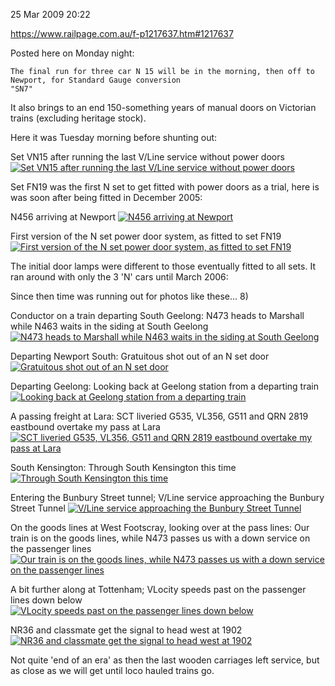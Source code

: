 25 Mar 2009 20:22 

https://www.railpage.com.au/f-p1217637.htm#1217637


Posted here on Monday night:

    The final run for three car N 15 will be in the morning, then off to Newport, for Standard Gauge conversion
    "SN7"


It also brings to an end 150-something years of manual doors on Victorian trains (excluding heritage stock).

Here it was Tuesday morning before shunting out:


Set VN15 after running the last V/Line service without power doors
<a href="http://railgallery.wongm.com/vline-southern-cross/D834_3475.jpg.html"><img src="http://railgallery.wongm.com/cache/vline-southern-cross/D834_3475_595.jpg?cached=1404844071" alt="Set VN15 after running the last V/Line service without power doors" /></a>




Set FN19 was the first N set to get fitted with power doors as a trial, here is was soon after being fitted in December 2005:

N456 arriving at Newport
<a href="http://railgallery.wongm.com/vline-melbourne/259_5908.jpg.html"><img src="http://railgallery.wongm.com/cache/vline-melbourne/259_5908_595.jpg?cached=1407229675" alt="N456 arriving at Newport" /></a>

First version of the N set power door system, as fitted to set FN19
<a href="http://railgallery.wongm.com/vline-bits/230_3054-lrg.jpg.html"><img src="http://railgallery.wongm.com/cache/vline-bits/230_3054-lrg_595.jpg?cached=1407126860" alt="First version of the N set power door system, as fitted to set FN19" /></a>

The initial door lamps were different to those eventually fitted to all sets. It ran around with only the 3 'N' cars until March 2006:




Since then time was running out for photos like these... 8)

Conductor on a train departing South Geelong:
N473 heads to Marshall while N463 waits in the siding at South Geelong
<a href="http://railgallery.wongm.com/vline-geelong/D170_7061.jpg.html"><img src="http://railgallery.wongm.com/cache/vline-geelong/D170_7061_595.jpg?cached=1412319090" alt="N473 heads to Marshall while N463 waits in the siding at South Geelong" /></a>

Departing Newport South:
Gratuitous shot out of an N set door
<a href="http://railgallery.wongm.com/vline-melbourne/D236_3684.jpg.html"><img src="http://railgallery.wongm.com/cache/vline-melbourne/D236_3684_595.jpg?cached=1407323371" alt="Gratuitous shot out of an N set door" /></a>

Departing Geelong:
Looking back at Geelong station from a departing train
<a href="http://railgallery.wongm.com/vline-geelong/252_5225.jpg.html"><img src="http://railgallery.wongm.com/cache/vline-geelong/252_5225_595.jpg?cached=1500424312" alt="Looking back at Geelong station from a departing train" /></a>

A passing freight at Lara:
SCT liveried G535, VL356, G511 and QRN 2819 eastbound overtake my pass at Lara
<a href="http://railgallery.wongm.com/aurizon-standard-gauge-freight/D769_6997.jpg.html"><img src="http://railgallery.wongm.com/cache/aurizon-standard-gauge-freight/D769_6997_595.jpg?cached=1513428417" alt="SCT liveried G535, VL356, G511 and QRN 2819 eastbound overtake my pass at Lara" /></a>

South Kensington:
Through South Kensington this time
<a href="http://railgallery.wongm.com/vlinecars.com-swan-hill-trip/D124_2427.jpg.html"><img src="http://railgallery.wongm.com/cache/vlinecars.com-swan-hill-trip/D124_2427_595.jpg?cached=1404807721" alt="Through South Kensington this time" /></a>

Entering the Bunbury Street tunnel;
V/Line service approaching the Bunbury Street Tunnel
<a href="http://railgallery.wongm.com/brooklyn-goods-line/D334_3498.jpg.html"><img src="http://railgallery.wongm.com/cache/brooklyn-goods-line/D334_3498_595.jpg?cached=1483675646" alt="V/Line service approaching the Bunbury Street Tunnel" /></a>

On the goods lines at West Footscray, looking over at the pass lines:
Our train is on the goods lines, while N473 passes us with a down service on the passenger lines
<a href="http://railgallery.wongm.com/brooklyn-goods-line/D335_3511.jpg.html"><img src="http://railgallery.wongm.com/cache/brooklyn-goods-line/D335_3511_595.jpg?cached=1483675652" alt="Our train is on the goods lines, while N473 passes us with a down service on the passenger lines" /></a>

A bit further along at Tottenham;
VLocity speeds past on the passenger lines down below
<a href="http://railgallery.wongm.com/brooklyn-goods-line/D335_3524.jpg.html"><img src="http://railgallery.wongm.com/cache/brooklyn-goods-line/D335_3524_595.jpg?cached=1483675653" alt="VLocity speeds past on the passenger lines down below" /></a>

NR36 and classmate get the signal to head west at 1902
<a href="http://railgallery.wongm.com/brooklyn-goods-line/D335_3563.jpg.html"><img src="http://railgallery.wongm.com/cache/brooklyn-goods-line/D335_3563_595.jpg?cached=1483675793" alt="NR36 and classmate get the signal to head west at 1902" /></a>




Not quite 'end of an era' as then the last wooden carriages left service, but as close as we will get until loco hauled trains go. 